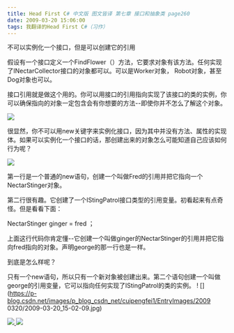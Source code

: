 ```yaml
---
title: Head First C# 中文版 图文皆译 第七章 接口和抽象类 page260
date: 2009-03-20 15:06:00
tags: 我翻译的Head First C#（习作）
---
```

不可以实例化一个接口，但是可以创建它的引用

  

假设有一个接口定义一个FindFlower（）方法，它要求对象有该方法。任何实现了INectarCollector接口的对象都可以。可以是Worker对象，
Robot对象，甚至Dog对象也可以。

  

接口引用就是做这个用的。你可以用接口的引用指向实现了该接口的类的实例，你可以确保指向的对象一定包含会有你想要的方法--即使你并不怎么了解这个对象。

  

![](https://p-blog.csdn.net/images/p_blog_csdn_net/cuipengfei1/EntryImages/20090320/2009-03-20_14-41-28.jpg)

很显然，你不可以用new关键字来实例化接口，因为其中并没有方法、属性的实现体。如果可以实例化一个接口的话，那创建出来的对象怎么可能知道自己应该如何行为呢？

  

![](https://p-blog.csdn.net/images/p_blog_csdn_net/cuipengfei1/EntryImages/20090320/2009-03-20_14-47-22.jpg)

第一行是一个普通的new语句，创建一个叫做Fred的引用并把它指向一个NectarStinger对象。

第二行很有趣。它创建了一个IStingPatrol接口类型的引用变量。初看起来有点奇怪。但是看看下面：

  

NectarStinger ginger = fred  ；

  

上面这行代码你肯定懂--它创建一个叫做ginger的NectarStinger的引用并把它指向fred指向的对象。声明george的那一行也是一样。

  

到底是怎么样呢？

  

只有一个new语句，所以只有一个新对象被创建出来。第二个语句创建一个叫做george的引用变量，它可以指向任何实现了IStingPatrol的类的实例。 !
[](https://p-blog.csdn.net/images/p_blog_csdn_net/cuipengfei1/EntryImages/2009
0320/2009-03-20_15-02-09.jpg)



[ ![](https://profile.csdnimg.cn/5/2/5/3_cuipengfei1)
![](https://g.csdnimg.cn/static/user-reg-year/1x/11.png)
](https://blog.csdn.net/cuipengfei1)





